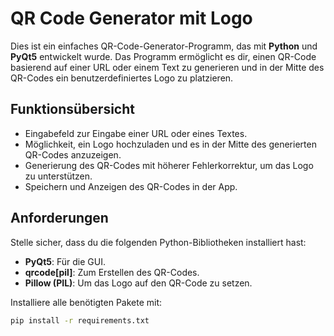 # QR Code Generator mit Logo

Dies ist ein einfaches QR-Code-Generator-Programm, das mit **Python** und **PyQt5** entwickelt wurde. Das Programm ermöglicht es dir, einen QR-Code basierend auf einer URL oder einem Text zu generieren und in der Mitte des QR-Codes ein benutzerdefiniertes Logo zu platzieren.

## Funktionsübersicht

- Eingabefeld zur Eingabe einer URL oder eines Textes.
- Möglichkeit, ein Logo hochzuladen und es in der Mitte des generierten QR-Codes anzuzeigen.
- Generierung des QR-Codes mit höherer Fehlerkorrektur, um das Logo zu unterstützen.
- Speichern und Anzeigen des QR-Codes in der App.

## Anforderungen

Stelle sicher, dass du die folgenden Python-Bibliotheken installiert hast:

- **PyQt5**: Für die GUI.
- **qrcode[pil]**: Zum Erstellen des QR-Codes.
- **Pillow (PIL)**: Um das Logo auf den QR-Code zu setzen.

Installiere alle benötigten Pakete mit:

```bash
pip install -r requirements.txt
